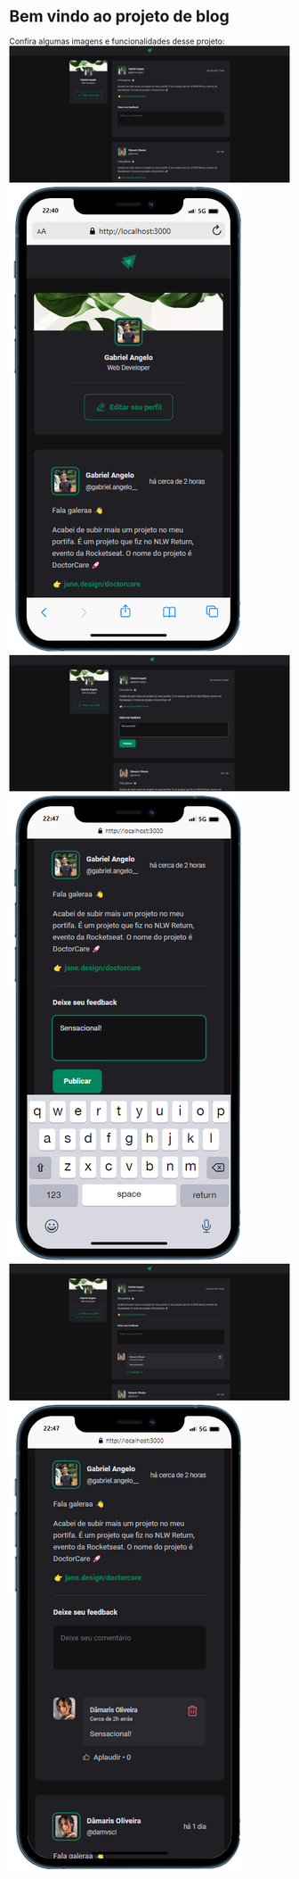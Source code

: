 # Bem vindo ao projeto de blog

Confira algumas imagens e funcionalidades desse projeto:
<img src="src/assets/screenshots/screen1.png">
<img src="src/assets/screenshots/screen1-mobile.png">
<img src="src/assets/screenshots/screen2.png">
<img src="src/assets/screenshots/screen2-mobile.png">
<img src="src/assets/screenshots/screen3.png">
<img src="src/assets/screenshots/screen3-mobile.png">